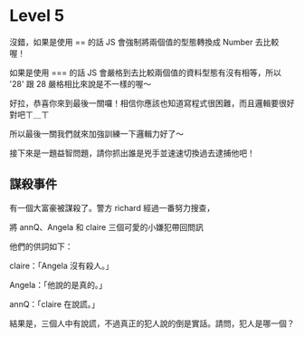 # Level 5

沒錯，如果是使用 == 的話 JS 會強制將兩個值的型態轉換成 Number 去比較喔！

如果是使用 === 的話 JS 會嚴格到去比較兩個值的資料型態有沒有相等，所以 '28' 跟 28 嚴格相比來說是不一樣的喔～

好拉，恭喜你來到最後一關囉！相信你應該也知道寫程式很困難，而且邏輯要很好對吧ㄒ＿ㄒ

所以最後一關我們就來加強訓練一下邏輯力好了～

接下來是一題益智問題，請你抓出誰是兇手並速速切換過去逮捕他吧！

## 謀殺事件

有一個大富豪被謀殺了。警方 richard 經過一番努力搜查，

將 annQ、Angela 和 claire 三個可愛的小嫌犯帶回問訊

他們的供詞如下：

claire：「Angela 沒有殺人。」

Angela：「他說的是真的。」

annQ：「claire 在說謊。」

結果是，三個人中有說謊，不過真正的犯人說的倒是實話。請問，犯人是哪一個？